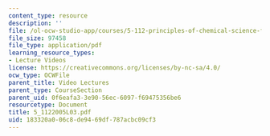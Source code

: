 ```yaml
---
content_type: resource
description: ''
file: /ol-ocw-studio-app/courses/5-112-principles-of-chemical-science-fall-2005/183320a006c8de9469df787acbc09cf3_5_1122005L03.pdf
file_size: 97458
file_type: application/pdf
learning_resource_types:
- Lecture Videos
license: https://creativecommons.org/licenses/by-nc-sa/4.0/
ocw_type: OCWFile
parent_title: Video Lectures
parent_type: CourseSection
parent_uid: 0f6eafa3-3e90-56ec-6097-f69475356be6
resourcetype: Document
title: 5_1122005L03.pdf
uid: 183320a0-06c8-de94-69df-787acbc09cf3
---
```

